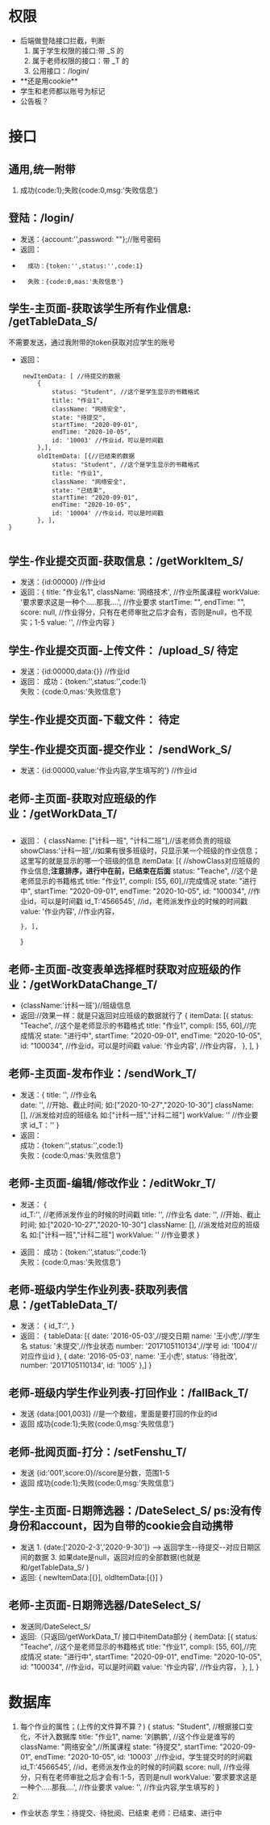 # 权限
+	后端做登陆接口拦截，判断
	1.	属于学生权限的接口:带 _S 的
	2.	属于老师权限的接口：带 _T 的
	3.	公用接口：/login/  
+	<!-- 通过token判断身份 -->   **还是用cookie**
+	学生和老师都以账号为标记
+	公告板？
# 接口
## 通用,统一附带
1.	成功{code:1};失败{code:0,msg:'失败信息'}
## 登陆：/login/
+	发送：{account:'',password: ""};//账号密码
+	返回：
+		成功：{token:'',status:'',code:1}	
+		失败：{code:0,mas:'失败信息'}
## 学生-主页面-获取该学生所有作业信息:	/getTableData_S/
<!-- +	{account:''}//账号 --> 不需要发送，通过我附带的token获取对应学生的账号
+	返回：
```{
	newItemData: [ //待提交的数据
		{
			status: "Student", //这个是学生显示的书籍格式
			title: "作业1",
			className: "网络安全",
			state: "待提交",
			startTime: "2020-09-01",
			endTime: "2020-10-05",
			id: '10003' //作业id，可以是时间戳
		},],
		oldItemData: [{//已结束的数据
			status: "Student", //这个是学生显示的书籍格式
			title: "作业1",
			className: "网络安全",
			state: "已结束",
			startTime: "2020-09-01",
			endTime: "2020-10-05",
			id: '10004' //作业id，可以是时间戳
		}, ],
}
	
```
## 学生-作业提交页面-获取信息：/getWorkItem_S/
+	发送：{id:00000}  //作业id
+	返回：{
					title: "作业名1",
					className: '网络技术', //作业所属课程
					workValue: '要求要求这是一种个.....那我....', //作业要求
					startTime: "",
					endTime: "",
					score: null, //作业得分，只有在老师审批之后才会有，否则是null，也不现实；1-5
					value: '', //作业内容
		}
		
##	学生-作业提交页面-上传文件：	/upload_S/ **待定**
+	发送：{id:00000,data:{}}  //作业id
+	返回：
		成功：{token:'',status:'',code:1}	
		失败：{code:0,mas:'失败信息'}
		
##	学生-作业提交页面-下载文件：	**待定**
##	学生-作业提交页面-提交作业：	/sendWork_S/
+	发送：{id:00000,value:'作业内容,学生填写的'}  //作业id


##  老师-主页面-获取对应班级的作业：/getWorkData_T/

## 
+	返回：
	{
		className: ["计科一班", "计科二班"],//该老师负责的班级
		showClass:'计科一班',//如果有很多班级时，只显示某一个班级的作业信息；这里写的就是显示的哪一个班级的信息
		itemData: [{	//showClass对应班级的作业信息;**注意排序，进行中在前，已结束在后面**
			status: "Teache", //这个是老师显示的书籍格式
			title: "作业1",
			compli: [55, 60],//完成情况
			state: "进行中",
			startTime: "2020-09-01",
			endTime: "2020-10-05",
			id: "100034", //作业id，可以是时间戳
			id_T:'4566545',	//id，老师派发作业的时候的时间戳
			value: '作业内容', //作业内容，
			
		}, ],
	}
##  老师-主页面-改变表单选择框时获取对应班级的作业：/getWorkDataChange_T/
+	{className:'计科一班'}//班级信息
+	返回://效果一样：就是只返回对应班级的数据就行了
	{
		itemData: [{
			status: "Teache", //这个是老师显示的书籍格式
			title: "作业1",
			compli: [55, 60],//完成情况
			state: "进行中",
			startTime: "2020-09-01",
			endTime: "2020-10-05",
			id: "100034", //作业id，可以是时间戳
			value: '作业内容', //作业内容，
		}, ],
	}
##  老师-主页面-发布作业：/sendWork_T/
+	发送：{			title: '', //作业名	
					date: '', //开始、截止时间;			如:["2020-10-27","2020-10-30"]
					className: [], //派发给对应的班级名	如:["计科一班","计科二班"]
					workValue: '' //作业要求
					id_T：''
					}
+	返回：		
		成功：{token:'',status:'',code:1}	
		失败：{code:0,mas:'失败信息'}
##  老师-主页面-编辑/修改作业：/editWokr_T/
+	发送：
	{				
		id_T:'',		//老师派发作业的时候的时间戳
		title: '', //作业名
		date: '', //开始、截止时间;			如:["2020-10-27","2020-10-30"]
		className: [], //派发给对应的班级名	如:["计科一班","计科二班"]
		workValue: '' //作业要求
	}
	
+	返回：		成功：{token:'',status:'',code:1}	
				失败：{code:0,mas:'失败信息'}



##  老师-班级内学生作业列表-获取列表信息：/getTableData_T/
+	发送：
{
	id_T:'',
}
+	返回：
{
	tableData: [{ 
			date: '2016-05-03',//提交日期
			name: '王小虎',//学生名
			status: '未提交',//作业状态
			number: '2017105110134',//学号
			id: '1004'//对应作业id
		}, {
			date: '2016-05-03',
			name: '王小虎',
			status: '待批改',
			number: '2017105110134',
			id: '1005'
		},]
}

##  老师-班级内学生作业列表-打回作业：/fallBack_T/
+	发送		{data:[001,003]}  //是一个数组，里面是要打回的作业的id
+	返回		成功{code:1};失败{code:0,msg:'失败信息'}
## 老师-批阅页面-打分：/setFenshu_T/
+	发送		{id:'001',score:0}//score是分数，范围1-5
+	返回		成功{code:1};失败{code:0,msg:'失败信息'}




## 学生-主页面-日期筛选器：/DateSelect_S/  ps:没有传身份和account，因为自带的cookie会自动携带
+	发送
		1.	{date:['2020-2-3','2020-9-30']}   -->  返回学生--待提交--对应日期区间的数据
		3.	如果date是null，返回对应的全部数据(也就是和/getTableData_S/  )
+	返回: 
	{
		newItemData:[{}],
		oldItemData:[{}]
	}
## 老师-主页面-日期筛选器/DateSelect_S/
+	发送同/DateSelect_S/
+	返回:（只返回/getWorkData_T/ 接口中itemData部分
	{
		itemData: [{
			status: "Teache", //这个是老师显示的书籍格式
			title: "作业1",
			compli: [55, 60],//完成情况
			state: "进行中",
			startTime: "2020-09-01",
			endTime: "2020-10-05",
			id: "100034", //作业id，可以是时间戳
			value: '作业内容', //作业内容，
		}, ],
	}
# 数据库
1.	每个作业的属性；(上传的文件算不算？)
{
	status: "Student", //根据接口变化，不计入数据库
	title: "作业1",
	name: '刘鹏鹏', //这个作业是谁写的
	className: "网络安全",//所属课程
	state: "待提交",
	startTime: "2020-09-01",
	endTime: "2020-10-05",
	id: '10003' ,//作业id，学生提交时的时间戳
	id_T:'4566545',	//id，老师派发作业的时候的时间戳
	score: null, //作业得分，只有在老师审批之后才会有:1-5，否则是null
	workValue: '要求要求这是一种个.....那我....', //作业要求
	value: '', //作业内容,学生填写的
}
2.	
+	作业状态
	学生：待提交、待批阅、已结束
	老师：已结束、进行中